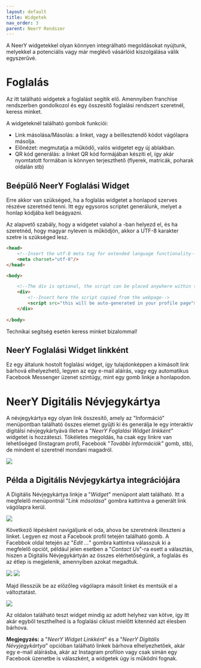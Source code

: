 ```yaml
---
layout: default
title: Widgetek
nav_order: 3
parent: NeerY Rendszer
---
```

A NeerY widgetekkel olyan könnyen integrálható megoldásokat nyújtunk, melyekkel a potenciális vagy már meglévő vásárlóid kiszolgálása válik egyszerűvé.

# Foglalás
Az itt található widgetek a foglalást segítik elő. Amennyiben franchise rendszerben gondolkozol és egy összesítő foglalási rendszert szeretnél, keress minket.

A widgeteknél található gombok funkciói:
- Link másolása/Másolás: a linket, vagy a beillesztendő kódot vágólapra másolja.
- Előnézet: megmutatja a működő, valós widgetet egy új ablakban.
- QR kód generálás: a linket QR kód formájában készíti el, így akár nyomtatott formában is könnyen terjeszthető (flyerek, matricák, poharak oldalán stb) 

## Beépülő NeerY Foglalási Widget
Erre akkor van szükséged, ha a foglalás widgetet a honlapod szerves részéve szeretnéd tenni. Itt egy egysoros scriptet generálunk, melyet a honlap kódjába kell beágyazni.

Az alapvető szabály, hogy a widgetet valahol a <body>-ban helyezd el, és ha szeretnéd, hogy magyar nyleven is működjön, akkor a UTF-8 karakter szetre is szükséged lesz.

```html
<head>
    <!--Insert the utf-8 meta tag for extended language functionality-->
    <meta charset="utf-8"/> 
</head>

<body>

    <!--The div is optional, the script can be placed anywhere within the <body>-->
    <div>
        <!--Insert here the script copied from the webpage-->
        <script src="this will be auto-generated in your profile page"></script>
    </div>
    
</body>
```

Technikai segítség esetén keress minket bizalommal!

## NeerY Foglalási Widget linkként
Ez egy általunk hostolt foglalási widget, így tulajdonképpen a kimásolt link bárhová elhelyezhető, legyen az egy e-mail aláírás, vagy egy automatikus Facebook Messenger üzenet szintúgy, mint egy gomb linkje a honlapodon.

# NeerY Digitális Névjegykártya
A névjegykártya egy olyan link összesítő, amely az "Információ" menüpontban található összes elemet gyűjti ki és generálja le egy interaktív digitálsi névjegykártyává illetve a "_NeerY Foglalási Widget linkként"_ widgetet is hozzáteszi. Tökéletes megoldás, ha csak egy linkre van lehetőséged (Instagram profil, Facebook "_További Információk"_ gomb, stb), de mindent el szeretnél mondani magadról.

![](../../assets/images/landing.png)

## Példa a Digitális Névjegykártya integrációjára
A Digitális Névjegykártya linkje a "_Widget_" menüpont alatt található. Itt a megfelelő menüpontnál "_Link másolása_" gombra kattintva a generált link vágólapra kerül. 

![](../../assets/images/copy_did.png)


Következő lépésként navigáljunk el oda, ahova be szeretnénk illeszteni a linket. Legyen ez most a Facebook profil tetején található gomb.
A Facebbok oldal tetején az "_Edit ..._" gombra kattintva válasszuk ki a megfelelő opciót, például jelen esetben a "_Contact Us_"-ra esett a választás, hiszen a Digitális Névjegykártyán az összes elérhetőségünk, a foglalás és az étlep is megjelenik, amennyiben azokat megadtuk.

![](../../assets/images/insert_did_1.png)
![](../../assets/images/insert_did_2.png)

Majd illesszük be az előzőleg vágólapra másolt linket és mentsük el a változtatást.

![](../../assets/images/insert_did_3.png)

Az oldalon található teszt widget mindig az adott helyhez van kötve, így itt akár egyből teszthelhed is a foglalási ciklust mielőtt kitennéd azt élesben bárhova.

**Megjegyzés:** a "_NeerY Widget Linkként_" és a "_NeerY Digitális Névyjegykártya_" opcióban található linkek bárhova elhelyezhetőek, akár egy e-mail aláírásba, akár az Instagram profilon vagy csak simán egy Facebook üzenetbe is válaszként, a widgetek úgy is működni fognak.